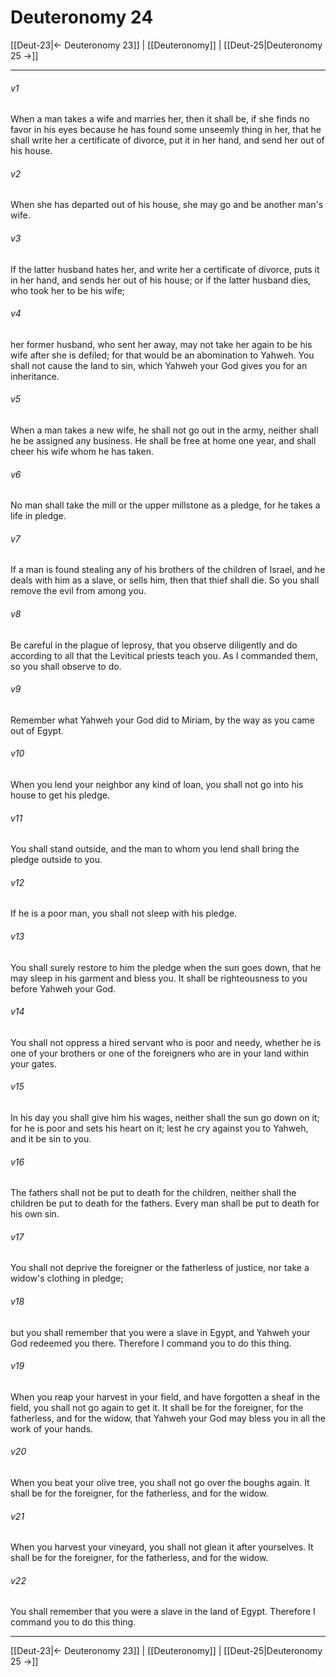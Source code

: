 # Deuteronomy 24

[[Deut-23|← Deuteronomy 23]] | [[Deuteronomy]] | [[Deut-25|Deuteronomy 25 →]]
***



###### v1 
When a man takes a wife and marries her, then it shall be, if she finds no favor in his eyes because he has found some unseemly thing in her, that he shall write her a certificate of divorce, put it in her hand, and send her out of his house. 

###### v2 
When she has departed out of his house, she may go and be another man's wife. 

###### v3 
If the latter husband hates her, and write her a certificate of divorce, puts it in her hand, and sends her out of his house; or if the latter husband dies, who took her to be his wife; 

###### v4 
her former husband, who sent her away, may not take her again to be his wife after she is defiled; for that would be an abomination to Yahweh. You shall not cause the land to sin, which Yahweh your God gives you for an inheritance. 

###### v5 
When a man takes a new wife, he shall not go out in the army, neither shall he be assigned any business. He shall be free at home one year, and shall cheer his wife whom he has taken. 

###### v6 
No man shall take the mill or the upper millstone as a pledge, for he takes a life in pledge. 

###### v7 
If a man is found stealing any of his brothers of the children of Israel, and he deals with him as a slave, or sells him, then that thief shall die. So you shall remove the evil from among you. 

###### v8 
Be careful in the plague of leprosy, that you observe diligently and do according to all that the Levitical priests teach you. As I commanded them, so you shall observe to do. 

###### v9 
Remember what Yahweh your God did to Miriam, by the way as you came out of Egypt. 

###### v10 
When you lend your neighbor any kind of loan, you shall not go into his house to get his pledge. 

###### v11 
You shall stand outside, and the man to whom you lend shall bring the pledge outside to you. 

###### v12 
If he is a poor man, you shall not sleep with his pledge. 

###### v13 
You shall surely restore to him the pledge when the sun goes down, that he may sleep in his garment and bless you. It shall be righteousness to you before Yahweh your God. 

###### v14 
You shall not oppress a hired servant who is poor and needy, whether he is one of your brothers or one of the foreigners who are in your land within your gates. 

###### v15 
In his day you shall give him his wages, neither shall the sun go down on it; for he is poor and sets his heart on it; lest he cry against you to Yahweh, and it be sin to you. 

###### v16 
The fathers shall not be put to death for the children, neither shall the children be put to death for the fathers. Every man shall be put to death for his own sin. 

###### v17 
You shall not deprive the foreigner or the fatherless of justice, nor take a widow's clothing in pledge; 

###### v18 
but you shall remember that you were a slave in Egypt, and Yahweh your God redeemed you there. Therefore I command you to do this thing. 

###### v19 
When you reap your harvest in your field, and have forgotten a sheaf in the field, you shall not go again to get it. It shall be for the foreigner, for the fatherless, and for the widow, that Yahweh your God may bless you in all the work of your hands. 

###### v20 
When you beat your olive tree, you shall not go over the boughs again. It shall be for the foreigner, for the fatherless, and for the widow. 

###### v21 
When you harvest your vineyard, you shall not glean it after yourselves. It shall be for the foreigner, for the fatherless, and for the widow. 

###### v22 
You shall remember that you were a slave in the land of Egypt. Therefore I command you to do this thing.

***
[[Deut-23|← Deuteronomy 23]] | [[Deuteronomy]] | [[Deut-25|Deuteronomy 25 →]]
